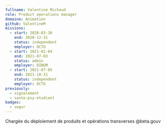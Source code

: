 ```yaml
---
fullname: Valentine Michaud
role: Product operations manager
domaine: Animation
github: ValentineM
missions:
  - start: 2020-03-30
    end: 2020-12-31
    status: independent
    employer: OCTO
  - start: 2021-01-04
    end: 2021-07-03
    status: admin
    employer: DINUM
  - start: 2021-07-05
    end: 2021-10-31
    status: independent
    employer: OCTO
previously:
  - signalement
  - sante-psy-etudiant
badges:
  - segur
---
```

Chargée du déploiement de produits et opérations transverses @beta.gouv